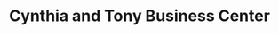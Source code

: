 ---
title: "Cynthia and Tony Business Center"
url: /zwedru/cynthia-and-tony-business-center/
shop: convenience
---